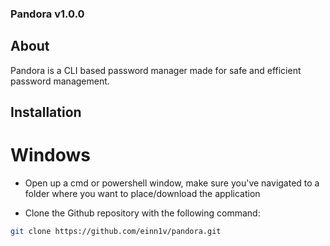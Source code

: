 ### Pandora v1.0.0

## About
Pandora is a CLI based password manager made for safe and efficient password management.

## Installation

# Windows

- Open up a cmd or powershell window, make sure you've navigated to a folder where you want to place/download the application

- Clone the Github repository with the following command:

```sh
git clone https://github.com/einn1v/pandora.git
```
